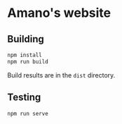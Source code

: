 # Amano's website

## Building

```bash
npm install
npm run build
```

Build results are in the `dist` directory.

## Testing

```bash
npm run serve
```
